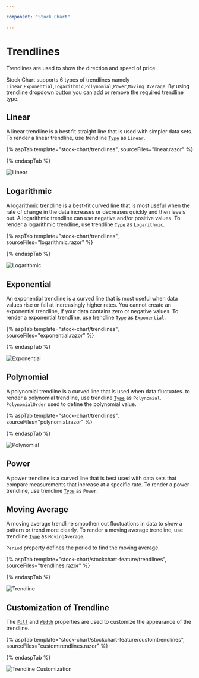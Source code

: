 ```yaml
---

component: "Stock Chart"

---
```


# Trendlines

Trendlines are used to show the direction and speed of price.

Stock Chart supports 6 types of trendlines namely `Linear`,`Exponential`,`Logarithmic`,`Polynomial`,`Power`,`Moving Average`. By using trendline dropdown button you can add or remove the required trendline type.

## Linear

A linear trendline is a best fit straight line that is used with simpler data sets. To render a linear trendline,
use trendline [`Type`](https://help.syncfusion.com/cr/blazor/Syncfusion.Blazor.Charts.StockChartTrendline.html#Syncfusion_Blazor_Charts_StockChartTrendline_Type) as `Linear`.

{% aspTab template="stock-chart/trendlines", sourceFiles="linear.razor" %}

{% endaspTab %}

![Linear](images/trendlines/linear.png)

## Logarithmic

A logarithmic trendline is a best-fit curved line that is most useful when the rate of change in the data increases or decreases quickly and then levels out. A logarithmic trendline can use negative and/or positive values.
To render a logarithmic trendline, use trendline [`Type`](https://help.syncfusion.com/cr/blazor/Syncfusion.Blazor.Charts.StockChartTrendline.html#Syncfusion_Blazor_Charts_StockChartTrendline_Type) as `Logarithmic`.

{% aspTab template="stock-chart/trendlines", sourceFiles="logarithmic.razor" %}

{% endaspTab %}

![Logarithmic](images/trendlines/logarithmic.png)

## Exponential

An exponential trendline is a curved line that is most useful when data values rise or fall at increasingly higher rates. You cannot create an exponential trendline, if your data contains zero or negative values.
To render a exponential trendline,
use trendline [`Type`](https://help.syncfusion.com/cr/blazor/Syncfusion.Blazor.Charts.StockChartTrendline.html#Syncfusion_Blazor_Charts_StockChartTrendline_Type) as `Exponential`.

{% aspTab template="stock-chart/trendlines", sourceFiles="exponential.razor" %}

{% endaspTab %}

![Exponential](images/trendlines/exponential.png)

## Polynomial

A polynomial trendline is a curved line that is used when data fluctuates.
to render a polynomial trendline,
use trendline [`Type`](https://help.syncfusion.com/cr/blazor/Syncfusion.Blazor.Charts.StockChartTrendline.html#Syncfusion_Blazor_Charts_StockChartTrendline_Type) as `Polynomial`.
`PolynomialOrder` used to define the polynomial value.

{% aspTab template="stock-chart/trendlines", sourceFiles="polynomial.razor" %}

{% endaspTab %}

![Polynomial](images/trendlines/polynomial.png)

## Power

A power trendline is a curved line that is best used with data sets that compare measurements that increase at a specific rate.
To render a power trendline, use trendline [`Type`](https://help.syncfusion.com/cr/blazor/Syncfusion.Blazor.Charts.StockChartTrendline.html#Syncfusion_Blazor_Charts_StockChartTrendline_Type) as `Power`.

## Moving Average

A moving average trendline smoothen out fluctuations in data to show a pattern or trend more clearly.
To render a moving average trendline, use trendline [`Type`](https://help.syncfusion.com/cr/blazor/Syncfusion.Blazor.Charts.StockChartTrendline.html#Syncfusion_Blazor_Charts_StockChartTrendline_Type) as `MovingAverage`.

`Period` property defines the period to find the moving average.

{% aspTab template="stock-chart/stockchart-feature/trendlines", sourceFiles="trendlines.razor" %}

{% endaspTab %}

![Trendline](images/common/trendlines.png)

## Customization of Trendline

The [`Fill`](https://help.syncfusion.com/cr/blazor/Syncfusion.Blazor.Charts.StockChartTrendline.html#Syncfusion_Blazor_Charts_StockChartTrendline_Fill) and [`Width`](https://help.syncfusion.com/cr/blazor/Syncfusion.Blazor.Charts.StockChartTrendline.html#Syncfusion_Blazor_Charts_StockChartTrendline_Width) properties are used to customize the appearance of the trendline.

{% aspTab template="stock-chart/stockchart-feature/customtrendlines", sourceFiles="customtrendlines.razor" %}

{% endaspTab %}

![Trendline Customization](images/common/custom-trendlines.png)